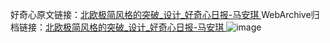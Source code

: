 好奇心原文链接：[北欧极简风格的突破_设计_好奇心日报-马安琪 ](https://www.qdaily.com/articles/12383.html)
WebArchive归档链接：[北欧极简风格的突破_设计_好奇心日报-马安琪 ](http://web.archive.org/web/20190623172619/https://www.qdaily.com/articles/12383.html)
![image](http://ww3.sinaimg.cn/large/007d5XDply1g3wjpn10e6j30u0499kdj)